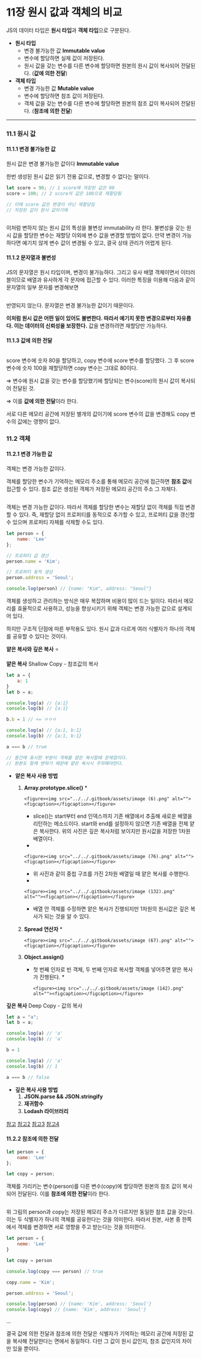 # 11장 원시 값과 객체의 비교

JS의 데이터 타입은 **원시 타입**과 **객체 타입**으로 구분된다.

* **원시 타입**
  * 변경 불가능한 값 **Immutable value**
  * 변수에 할당하면 실제 값이 저장된다.
  * 원시 값을 갖는 변수를 다른 변수에 할당하면 원본의 원시 값이 복사되어 전달된다. (**값에 의한 전달**)
* **객체 타입**
  * 변경 가능한 값 **Mutable value**
  * 변수에 할당하면 참조 값이 저장된다.
  * 객체 값을 갖는 변수를 다른 변수에 할당하면 원본의 참조 값이 복사되어 전달된다. (**참조에 의한 전달**)

***

### 11.1 원시 값

#### 11.1.1 변경 불가능한 값

원시 값은 변경 불가능한 값이다 **Immutable value**

한번 생성된 원시 값은 읽기 전용 값으로, 변경할 수 없다는 말이다.

```jsx
let score = 90; // 1 score에 저장된 값은 90
score = 100; // 2 score의 값은 100으로 재할당됨

// 이때 score 값은 변경이 아닌 재할당임
// 저장된 값이 원시 값이기에
```

<figure><img src="../../.gitbook/assets/image (15).png" alt=""><figcaption></figcaption></figure>

이처럼 변하지 않는 원시 값의 특성을 불변성 immutability 라 한다. 불변성을 갖는 원시 값을 할당한 변수는 재할당 이외에 변수 값을 변경할 방법이 없다. 만약 변경이 가능하다면 예기치 않게 변수 값이 변경될 수 있고, 결국 상태 관리가 어렵게 된다.

#### 11.1.2 문자열과 불변성

JS의 문자열은 원시 타입이며, 변경이 불가능하다. 그리고 유사 배열 객체이면서 이터러블이므로 배열과 유사하게 각 문자에 접근할 수 있다. 이러한 특징을 이용해 다음과 같이 문자열의 일부 문자를 변경해보면

<figure><img src="../../.gitbook/assets/image (163).png" alt=""><figcaption></figcaption></figure>

반영되지 않는다. 문자열은 변경 불가능한 값이기 때문이다.

**이처럼 원시 값은 어떤 일이 있어도 불변한다. 따라서 예기치 못한 변경으로부터 자유롭다. 이는 데이터의 신뢰성을 보장한다.** 값을 변경하려면 재할당만 가능하다.

#### 11.1.3 값에 의한 전달

<figure><img src="../../.gitbook/assets/image (127).png" alt=""><figcaption></figcaption></figure>

score 변수에 숫자 80을 할당하고, copy 변수에 score 변수를 할당했다. 그 후 score 변수에 숫자 100을 재할당하면 copy 변수는 그대로 80이다.

⇒ 변수에 원시 값을 갖는 변수를 할당했기에 할당되는 변수(score)의 원시 값이 복사되어 전달된 것.

⇒ 이를 **값에 의한 전달**이라 한다.

서로 다른 메모리 공간에 저장된 별개의 값이기에 score 변수의 값을 변경해도 copy 변수의 값에는 영향이 없다.



### 11.2 객체

#### 11.2.1 변경 가능한 값

객체는 변경 가능한 값이다.

객체를 할당한 변수가 기억하는 메모리 주소를 통해 메모리 공간에 접근하면 **참조 값**에 접근할 수 있다. 참조 값은 생성된 객체가 저장된 메모리 공간의 주소 그 자체다.

<figure><img src="../../.gitbook/assets/image (126).png" alt=""><figcaption></figcaption></figure>

객체는 변경 가능한 값이다. 따라서 객체를 할당한 변수는 재할당 없이 객체를 직접 변경할 수 있다. 즉, 재할당 없이 프로퍼티를 동적으로 추가할 수 있고, 프로퍼티 값을 갱신할 수 있으며 프로퍼티 자체를 삭제할 수도 있다.

```jsx
let person = {
	name: 'Lee'
};

// 프로퍼티 값 갱신
person.name = 'Kim';

// 프로퍼티 동적 생성
person.address = 'Seoul';

console.log(person) // {name: "Kim", address: "Seoul"}
```

객체를 생성하고 관리하는 방식은 매우 복잡하며 비용이 많이 드는 일이다. 따라서 메모리를 효율적으로 사용하고, 성능을 향상시키기 위해 객체는 변경 가능한 값으로 설계되어 있다.

하지만 구조적 단점에 따른 부작용도 있다. 원시 값과 다르게 여러 식별자가 하나의 객체를 공유할 수 있다는 것이다.



**얕은 복사와 깊은 복사** ⭐

**얕은 복사** Shallow Copy - 참조값의 복사

```jsx
let a = {
	a: 1
}
let b = a;

console.log(a) // {a:1}
console.log(b) // {a:1}

b.b = 1 // <= ㅇㅇㅇ

console.log(a) // {a:1, b:1}
console.log(b) // {a:1, b:1}

a === b // true

// 중간에 표시한 부분이 객체를 얕은 복사할때 문제점이다.
// 원본도 함께 변하기 때문에 얕은 복사시 주의해야한다.
```



* **얕은 복사 사용 방법**
  1. **Array.prototype.slice()**
     *

         <figure><img src="../../.gitbook/assets/image (6).png" alt=""><figcaption></figcaption></figure>
     * slice()는 start부터 end 인덱스까지 기존 배열에서 추출해 새로운 배열을 리턴하는 메소드이다. start와 end를 설정하지 않으면 기존 배열을 전체 얕은 복사한다. 위의 사진은 깊은 복사처럼 보이지만 원시값을 저장한 1차원 배열이다.
     *

         <figure><img src="../../.gitbook/assets/image (76).png" alt=""><figcaption></figcaption></figure>
     * 위 사진과 같이 중첩 구조를 가진 2차원 배열일 때 얕은 복사를 수행한다.
     *

         <figure><img src="../../.gitbook/assets/image (132).png" alt=""><figcaption></figcaption></figure>
     * 배열 안 객체를 수정하면 얕은 복사가 진행되지만 1차원의 원시값은 깊은 복사가 되는 것을 알 수 있다.
  2. **Spread 연산자**
     *

         <figure><img src="../../.gitbook/assets/image (67).png" alt=""><figcaption></figcaption></figure>
  3. **Object.assign()**
     * 첫 번째 인자로 빈 객체, 두 번째 인자로 복사할 객체를 넣어주면 얕은 복사가 진행된다.
       *

           <figure><img src="../../.gitbook/assets/image (142).png" alt=""><figcaption></figcaption></figure>

**깊은 복사** Deep Copy - 값의 복사

```jsx
let a = "a";
let b = a;

console.log(a) // 'a'
console.log(b) // 'a'

b = 1

console.log(a) // 'a'
console.log(b) // 1

a === b // false
```

* **깊은 복사 사용 방법**
  1. **JSON.parse && JSON.stringify**
  2. **재귀함수**
  3. **Lodash 라이브러리**

[참고](https://developer.mozilla.org/en-US/docs/Glossary/Shallow\_copy) [참고2](https://developer.mozilla.org/en-US/docs/Glossary/Deep\_copy) [참고3](https://bbangson.tistory.com/78) [참고4](https://jess2.xyz/JavaScript/copy/)

#### 11.2.2 참조에 의한 전달

```jsx
let person = {
	name: 'Lee'
};

let copy = person;
```

객체를 가리키는 변수(person)를 다른 변수(copy)에 할당하면 원본의 참조 값이 복사되어 전달된다. 이를 **참조에 의한 전달**이라 한다.

<figure><img src="../../.gitbook/assets/image (28).png" alt=""><figcaption></figcaption></figure>

위 그림의 person과 copy는 저장된 메모리 주소가 다르지만 동일한 참조 값을 갖는다. 이는 두 식별자가 하나의 객체를 공유한다는 것을 의미한다. 따라서 원본, 사본 중 한쪽에서 객체를 변경하면 서로 영향을 주고 받는다는 것을 의미한다.

```jsx
let person = {
	neme: 'Lee'
}

let copy = person

console.log(copy === person) // true

copy.name = 'Kim';

person.address = 'Seoul';

console.log(person) // {name: 'Kim', address: 'Seoul'}
console.log(copy) // {name: 'Kim', address: 'Seoul'}
```

…

결국 값에 의한 전달과 참조에 의한 전달은 식별자가 기억하는 메모리 공간에 저장된 값을 복사해 전달한다는 면에서 동일하다. 다만 그 값이 원시 값인지, 참조 값인지의 차이만 있을 뿐이다.
